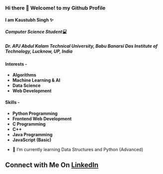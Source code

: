 ### Hi there 👋 Welcome! to my Github Profile
#### I am Kaustubh Singh ✨
##### Computer Science Student💻
##### Dr. APJ Abdul Kalam Technical University, Babu Banarsi Das Institute of Technology, Lucknow, UP, India


#### Interests -
- **Algorithms**
- **Machine Learning & AI**
- **Data Science**
- **Web Development**

#### Skills -
- **Python Programming**
- **Frontend Web Development**
- **C Programming**
- **C++**
- **Java Programming**
- **JavaScript (Basic)**

<!--**kaustubh3000/kaustubh3000** is a ✨ _special_ ✨ repository because its `README.md` (this file) appears on your GitHub profile.-->


- 🌱 I’m currently learning Data Structures and Python (Advanced)
## Connect with Me On [LinkedIn](https://www.linkedin.com/in/kaustubh---singh)